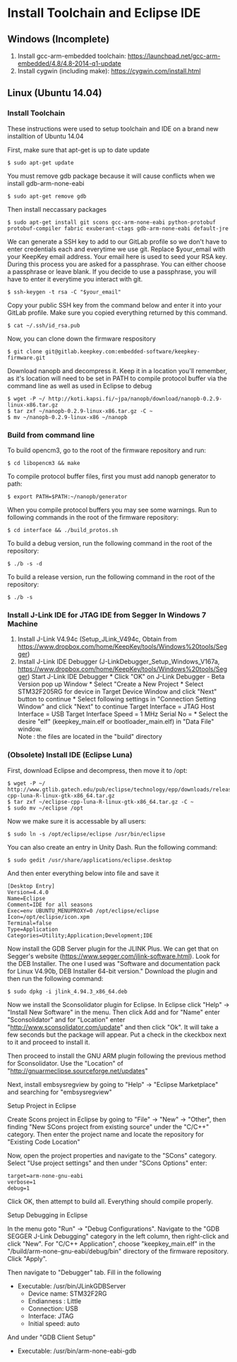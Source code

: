 # Install Toolchain and Eclipse IDE

## Windows (Incomplete)

1. Install gcc-arm-embedded toolchain: https://launchpad.net/gcc-arm-embedded/4.8/4.8-2014-q1-update
2. Install cygwin (including make): https://cygwin.com/install.html

## Linux (Ubuntu 14.04)

### Install Toolchain

These instructions were used to setup toolchain and IDE on a brand new installtion of Ubuntu 14.04

First, make sure that apt-get is up to date update

```
$ sudo apt-get update
```

You must remove gdb package because it will cause conflicts when we install gdb-arm-none-eabi

```
$ sudo apt-get remove gdb
```

Then install neccassary packages

```
$ sudo apt-get install git scons gcc-arm-none-eabi python-protobuf protobuf-compiler fabric exuberant-ctags gdb-arm-none-eabi default-jre
```

We can generate a SSH key to add to our GitLab profile so we don't have to enter credentials each and everytime we use git.  Replace $your_email with your KeepKey email address.  Your email here is used to seed your RSA key.  During this process you are asked for a passphrase.  You can either choose a passphrase or leave blank. If you decide to use a passphrase, you will have to enter it everytime you interact with git.

```
$ ssh-keygen -t rsa -C "$your_email"
```

Copy your public SSH key from the command below and enter it into your GitLab profile. Make sure you copied everything returned by this command.

```
$ cat ~/.ssh/id_rsa.pub
```

Now, you can clone down the firmware respository

```
$ git clone git@gitlab.keepkey.com:embedded-software/keepkey-firmware.git
```

Download nanopb and decompress it. Keep it in a location you'll remember, as it's location will need to be set in PATH to compile protocol buffer via the command line as well as used in Eclipse to debug

```
$ wget -P ~/ http://koti.kapsi.fi/~jpa/nanopb/download/nanopb-0.2.9-linux-x86.tar.gz
$ tar zxf ~/nanopb-0.2.9-linux-x86.tar.gz -C ~
$ mv ~/nanopb-0.2.9-linux-x86 ~/nanopb
```

### Build from command line

To build opencm3, go to the root of the firmware repository and run:

```
$ cd libopencm3 && make
```

To compile protocol buffer files, first you must add nanopb generator to path:

```
$ export PATH=$PATH:~/nanopb/generator
```

When you compile protocol buffers you may see some warnings.  Run to following commands in the root of the firmware repository:

```
$ cd interface && ./build_protos.sh
```

To build a debug version, run the following command in the root of the repository:

```
$ ./b -s -d
```

To build a release version, run the following command in the root of the repository:

```
$ ./b -s
```
###  Install J-Link IDE for JTAG IDE from Segger In Windows 7 Machine
1. Install J-Link V4.94c  (Setup_JLink_V494c, Obtain from https://www.dropbox.com/home/KeepKey/tools/Windows%20tools/Segger)
2. Install J-Link IDE Debugger (J-LinkDebugger_Setup_Windows_V167a, https://www.dropbox.com/home/KeepKey/tools/Windows%20tools/Segger)
    Start J-Link IDE Debugger
        * Click "OK" on J-Link Debugger - Beta Version pop up Window
        * Select "Create a New Project 
        * Select STM32F205RG for device in Target Device Window and click "Next" button to continue
        * Select following settings in "Connection Setting Window" and click "Next" to continue
            Target Interface = JTAG
            Host Interface = USB
            Target Interface Speed = 1 MHz
            Serial No = <empty>
        * Select the desire "elf" (keepkey_main.elf or bootloader_main.elf) in "Data File" window.  
            Note : the files are located in the "build" directory
        



### (Obsolete) Install IDE (Eclipse Luna)

First, download Eclipse and decompress, then move it to /opt:

```
$ wget -P ~/ http://www.gtlib.gatech.edu/pub/eclipse/technology/epp/downloads/release/luna/R/eclipse-cpp-luna-R-linux-gtk-x86_64.tar.gz
$ tar zxf ~/eclipse-cpp-luna-R-linux-gtk-x86_64.tar.gz -C ~
$ sudo mv ~/eclipse /opt
```

Now we make sure it is accessable by all users:

```
$ sudo ln -s /opt/eclipse/eclipse /usr/bin/eclipse
```

You can also create an entry in Unity Dash.  Run the following command:

```
$ sudo gedit /usr/share/applications/eclipse.desktop
```

And then enter everything below into file and save it

```
[Desktop Entry]
Version=4.4.0
Name=Eclipse
Comment=IDE for all seasons
Exec=env UBUNTU_MENUPROXY=0 /opt/eclipse/eclipse
Icon=/opt/eclipse/icon.xpm
Terminal=false
Type=Application
Categories=Utility;Application;Development;IDE
```

Now install the GDB Server plugin for the JLINK Plus.  We can get that on Segger's website (https://www.segger.com/jlink-software.html).  Look for the DEB Installer.  The one I used was "Software and documentation pack for Linux V4.90b, DEB Installer 64-bit version."  Download the plugin and then run the following command:

```
$ sudo dpkg -i jlink_4.94.3_x86_64.deb
```

Now we install the Sconsolidator plugin for Eclipse. In Eclipse click "Help" -> "Install New Software" in the menu. Then click Add and for "Name" enter "Sconsolidator" and for "Location" enter "http://www.sconsolidator.com/update" and then click "Ok".  It will take a few seconds but the package will appear.  Put a check in the ckeckbox next to it and proceed to install it.

Then proceed to install the GNU ARM plugin following the previous method for Sconsolidator.  Use the "Location" of "http://gnuarmeclipse.sourceforge.net/updates"

Next, install embsysregview by going to "Help" -> "Eclipse Marketplace" and searching for "embsysregview"

Setup Project in Eclipse

Create Scons project in Eclipse by going to "File" -> "New" -> "Other", then finding "New SCons project from existing source" under the "C/C++" category.  Then enter the project name and locate the repository for "Existing Code Location"

Now, open the project properties and navigate to the "SCons" category. Select "Use project settings" and then under "SCons Options" enter:

```
target=arm-none-gnu-eabi
verbose=1
debug=1
```

Click OK, then attempt to build all.  Everything should compile properly.

Setup Debugging in Eclipse

In the menu goto "Run" -> "Debug Configurations".  Navigate to the "GDB SEGGER J-Link Debugging" category in the left column, then right-click and click "New". For "C/C++ Application", choose "keepkey_main.elf" in the "/build/arm-none-gnu-eabi/debug/bin" directory of the firmware repository. Click "Apply".

Then navigate to "Debugger" tab. Fill in the following

* Executable: /usr/bin/JLinkGDBServer
  * Device name: STM32F2RG
  * Endianness : Little
  * Connection: USB
  * Interface: JTAG
  * Initial speed: auto

And under "GDB Client Setup"

* Executable: /usr/bin/arm-none-eabi-gdb